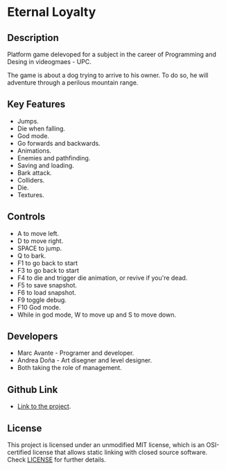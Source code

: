 # Eternal Loyalty

## Description

Platform game delevoped for a subject in the career of Programming and Desing in videogmaes - UPC. 

The game is about a dog trying to arrive to his owner. To do so, he will adventure through a perilous mountain range.

## Key Features

 - Jumps.
 - Die when falling.
 - God mode.
 - Go forwards and backwards.
 - Animations.
 - Enemies and pathfinding.
 - Saving and loading.
 - Bark attack.
 - Colliders.
 - Die.
 - Textures.
 
## Controls

 - A to move left.
 - D to move right.
 - SPACE to jump.
 - Q to bark.
 - F1 to go back to start
 - F3 to go back to start
 - F4 to die and trigger die animation, or revive if you're dead.
 - F5 to save snapshot.
 - F6 to load snapshot.
 - F9 toggle debug.
 - F10 God mode.
 - While in god mode, W to move up and S to move down.

## Developers

 - Marc Avante - Programer and developer.
 - Andrea Doña - Art disegner and level designer.
 - Both taking the role of management.

## Github Link

 - [Link to the project](https://github.com/MarcoXAvante/EternalLoyalty).

## License

This project is licensed under an unmodified MIT license, which is an OSI-certified license that allows static linking with closed source software. Check [LICENSE](LICENSE) for further details.

